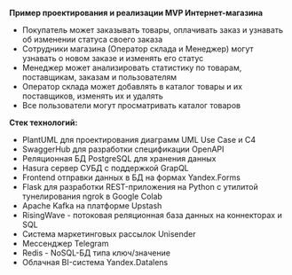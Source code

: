 <strong>Пример проектирования и реализации MVP Интернет-магазина</strong>
<ul>
  <li>Покупатель может заказывать товары, оплачивать заказ и узнавать об изменении статуса своего заказа</li>
  <li>Сотрудники магазина (Оператор склада и Менеджер) могут узнавать о новом заказе и изменять его статус</li>
  <li>Менеджер может анализировать статистику по товарам, поставщикам, заказам и пользователям</li>
  <li>Оператор склада может добавлять в каталог товары и их поставщиков, изменять их и удалять</li>
  <li>Все пользователи могут просматривать каталог товаров</li>
</ul>
<strong>Стек технологий:</strong>
<ul>
  <li>PlantUML для проектирования диаграмм UML Use Case и С4</li>
  <li>SwaggerHub для разработки спецификации OpenAPI</li>
  <li>Реляционная БД PostgreSQL для хранения данных</li>
  <li>Hasura сервер СУБД с поддержкой GrapQL</li>
  <li>Frontend отправки данных в БД на формах Yandex.Forms</li>  
  <li>Flask для разработки REST-приложения на Python с утилитой тунелирования ngrok в Google Colab</li>
  <li>Apache Kafka на платформе Upstash</li>
  <li>RisingWave - потоковая реляционная база данных на коннекторах и SQL</li>
  <li>Система маркетинговых рассылок Unisender</li>
  <li>Мессенджер Telegram</li>
  <li>Redis - NoSQL-БД типа ключ/значение</li>
  <li>Облачная BI-система Yandex.Datalens</li>  
</ul>

